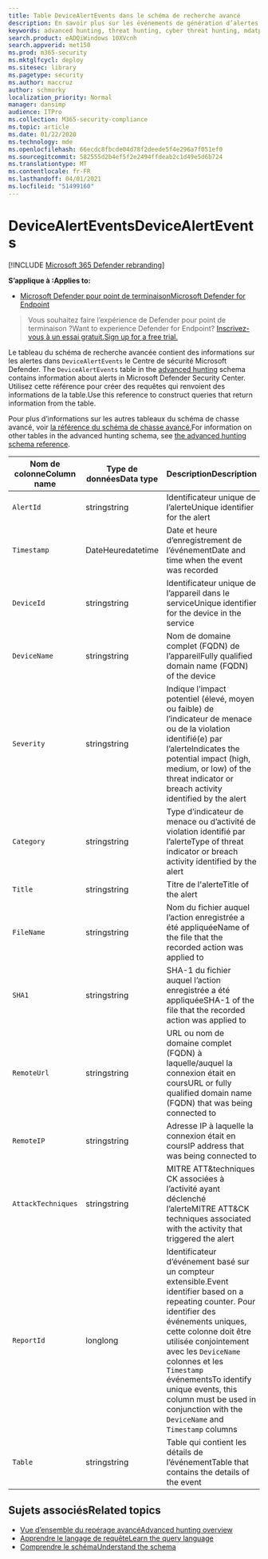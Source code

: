 ```yaml
---
title: Table DeviceAlertEvents dans le schéma de recherche avancé
description: En savoir plus sur les événements de génération d’alertes dans la table DeviceAlertEvents du schéma de recherche avancée
keywords: advanced hunting, threat hunting, cyber threat hunting, mdatp, microsoft defender atp, wdatp search, query, telemetry, schema reference, kusto, table, column, data type, description, DeviceAlertEvents, alert, severity, category
search.product: eADQiWindows 10XVcnh
search.appverid: met150
ms.prod: m365-security
ms.mktglfcycl: deploy
ms.sitesec: library
ms.pagetype: security
ms.author: maccruz
author: schmurky
localization_priority: Normal
manager: dansimp
audience: ITPro
ms.collection: M365-security-compliance
ms.topic: article
ms.date: 01/22/2020
ms.technology: mde
ms.openlocfilehash: 66ecdc8fbcde04d78f2deede5f4e296a7f051ef0
ms.sourcegitcommit: 582555d2b4ef5f2e2494ffdeab2c1d49e5d6b724
ms.translationtype: MT
ms.contentlocale: fr-FR
ms.lasthandoff: 04/01/2021
ms.locfileid: "51499160"
---
```

# <a name="devicealertevents"></a><span data-ttu-id="50ecb-104">DeviceAlertEvents</span><span class="sxs-lookup"><span data-stu-id="50ecb-104">DeviceAlertEvents</span></span>

[!INCLUDE [Microsoft 365 Defender rebranding](../../includes/microsoft-defender.md)]

<span data-ttu-id="50ecb-105">**S’applique à :**</span><span class="sxs-lookup"><span data-stu-id="50ecb-105">**Applies to:**</span></span>
- [<span data-ttu-id="50ecb-106">Microsoft Defender pour point de terminaison</span><span class="sxs-lookup"><span data-stu-id="50ecb-106">Microsoft Defender for Endpoint</span></span>](https://go.microsoft.com/fwlink/p/?linkid=2154037)



><span data-ttu-id="50ecb-107">Vous souhaitez faire l’expérience de Defender pour point de terminaison ?</span><span class="sxs-lookup"><span data-stu-id="50ecb-107">Want to experience Defender for Endpoint?</span></span> [<span data-ttu-id="50ecb-108">Inscrivez-vous à un essai gratuit.</span><span class="sxs-lookup"><span data-stu-id="50ecb-108">Sign up for a free trial.</span></span>](https://www.microsoft.com/microsoft-365/windows/microsoft-defender-atp?ocid=docs-wdatp-advancedhuntingref-abovefoldlink)

<span data-ttu-id="50ecb-109">Le tableau du schéma de recherche avancée contient des informations sur les alertes dans `DeviceAlertEvents` le Centre de sécurité Microsoft Defender. [](advanced-hunting-overview.md)</span><span class="sxs-lookup"><span data-stu-id="50ecb-109">The `DeviceAlertEvents` table in the [advanced hunting](advanced-hunting-overview.md) schema contains information about alerts in Microsoft Defender Security Center.</span></span> <span data-ttu-id="50ecb-110">Utilisez cette référence pour créer des requêtes qui renvoient des informations de la table.</span><span class="sxs-lookup"><span data-stu-id="50ecb-110">Use this reference to construct queries that return information from the table.</span></span>

<span data-ttu-id="50ecb-111">Pour plus d’informations sur les autres tableaux du schéma de chasse avancé, voir [la référence du schéma de chasse avancé.](advanced-hunting-schema-reference.md)</span><span class="sxs-lookup"><span data-stu-id="50ecb-111">For information on other tables in the advanced hunting schema, see [the advanced hunting schema reference](advanced-hunting-schema-reference.md).</span></span>

| <span data-ttu-id="50ecb-112">Nom de colonne</span><span class="sxs-lookup"><span data-stu-id="50ecb-112">Column name</span></span> | <span data-ttu-id="50ecb-113">Type de données</span><span class="sxs-lookup"><span data-stu-id="50ecb-113">Data type</span></span> | <span data-ttu-id="50ecb-114">Description</span><span class="sxs-lookup"><span data-stu-id="50ecb-114">Description</span></span> |
|-------------|-----------|-------------|
| `AlertId` | <span data-ttu-id="50ecb-115">string</span><span class="sxs-lookup"><span data-stu-id="50ecb-115">string</span></span> | <span data-ttu-id="50ecb-116">Identificateur unique de l’alerte</span><span class="sxs-lookup"><span data-stu-id="50ecb-116">Unique identifier for the alert</span></span> |
| `Timestamp` | <span data-ttu-id="50ecb-117">DateHeure</span><span class="sxs-lookup"><span data-stu-id="50ecb-117">datetime</span></span> | <span data-ttu-id="50ecb-118">Date et heure d’enregistrement de l’événement</span><span class="sxs-lookup"><span data-stu-id="50ecb-118">Date and time when the event was recorded</span></span> |
| `DeviceId` | <span data-ttu-id="50ecb-119">string</span><span class="sxs-lookup"><span data-stu-id="50ecb-119">string</span></span> | <span data-ttu-id="50ecb-120">Identificateur unique de l’appareil dans le service</span><span class="sxs-lookup"><span data-stu-id="50ecb-120">Unique identifier for the device in the service</span></span> |
| `DeviceName` | <span data-ttu-id="50ecb-121">string</span><span class="sxs-lookup"><span data-stu-id="50ecb-121">string</span></span> | <span data-ttu-id="50ecb-122">Nom de domaine complet (FQDN) de l’appareil</span><span class="sxs-lookup"><span data-stu-id="50ecb-122">Fully qualified domain name (FQDN) of the device</span></span> |
| `Severity` | <span data-ttu-id="50ecb-123">string</span><span class="sxs-lookup"><span data-stu-id="50ecb-123">string</span></span> | <span data-ttu-id="50ecb-124">Indique l’impact potentiel (élevé, moyen ou faible) de l’indicateur de menace ou de la violation identifié(e) par l’alerte</span><span class="sxs-lookup"><span data-stu-id="50ecb-124">Indicates the potential impact (high, medium, or low) of the threat indicator or breach activity identified by the alert</span></span> |
| `Category` | <span data-ttu-id="50ecb-125">string</span><span class="sxs-lookup"><span data-stu-id="50ecb-125">string</span></span> | <span data-ttu-id="50ecb-126">Type d’indicateur de menace ou d’activité de violation identifié par l’alerte</span><span class="sxs-lookup"><span data-stu-id="50ecb-126">Type of threat indicator or breach activity identified by the alert</span></span> |
| `Title` | <span data-ttu-id="50ecb-127">string</span><span class="sxs-lookup"><span data-stu-id="50ecb-127">string</span></span> | <span data-ttu-id="50ecb-128">Titre de l'alerte</span><span class="sxs-lookup"><span data-stu-id="50ecb-128">Title of the alert</span></span> |
| `FileName` | <span data-ttu-id="50ecb-129">string</span><span class="sxs-lookup"><span data-stu-id="50ecb-129">string</span></span> | <span data-ttu-id="50ecb-130">Nom du fichier auquel l’action enregistrée a été appliquée</span><span class="sxs-lookup"><span data-stu-id="50ecb-130">Name of the file that the recorded action was applied to</span></span> |
| `SHA1` | <span data-ttu-id="50ecb-131">string</span><span class="sxs-lookup"><span data-stu-id="50ecb-131">string</span></span> | <span data-ttu-id="50ecb-132">SHA-1 du fichier auquel l’action enregistrée a été appliquée</span><span class="sxs-lookup"><span data-stu-id="50ecb-132">SHA-1 of the file that the recorded action was applied to</span></span> |
| `RemoteUrl` | <span data-ttu-id="50ecb-133">string</span><span class="sxs-lookup"><span data-stu-id="50ecb-133">string</span></span> | <span data-ttu-id="50ecb-134">URL ou nom de domaine complet (FQDN) à laquelle/auquel la connexion était en cours</span><span class="sxs-lookup"><span data-stu-id="50ecb-134">URL or fully qualified domain name (FQDN) that was being connected to</span></span> |
| `RemoteIP` | <span data-ttu-id="50ecb-135">string</span><span class="sxs-lookup"><span data-stu-id="50ecb-135">string</span></span> | <span data-ttu-id="50ecb-136">Adresse IP à laquelle la connexion était en cours</span><span class="sxs-lookup"><span data-stu-id="50ecb-136">IP address that was being connected to</span></span> |
| `AttackTechniques` | <span data-ttu-id="50ecb-137">string</span><span class="sxs-lookup"><span data-stu-id="50ecb-137">string</span></span> | <span data-ttu-id="50ecb-138">MITRE ATT&techniques CK associées à l’activité ayant déclenché l’alerte</span><span class="sxs-lookup"><span data-stu-id="50ecb-138">MITRE ATT&CK techniques associated with the activity that triggered the alert</span></span> |
| `ReportId` | <span data-ttu-id="50ecb-139">long</span><span class="sxs-lookup"><span data-stu-id="50ecb-139">long</span></span> | <span data-ttu-id="50ecb-140">Identificateur d’événement basé sur un compteur extensible.</span><span class="sxs-lookup"><span data-stu-id="50ecb-140">Event identifier based on a repeating counter.</span></span> <span data-ttu-id="50ecb-141">Pour identifier des événements uniques, cette colonne doit être utilisée conjointement avec les `DeviceName` colonnes et les `Timestamp` événements</span><span class="sxs-lookup"><span data-stu-id="50ecb-141">To identify unique events, this column must be used in conjunction with the `DeviceName` and `Timestamp` columns</span></span> |
| `Table` | <span data-ttu-id="50ecb-142">string</span><span class="sxs-lookup"><span data-stu-id="50ecb-142">string</span></span> | <span data-ttu-id="50ecb-143">Table qui contient les détails de l’événement</span><span class="sxs-lookup"><span data-stu-id="50ecb-143">Table that contains the details of the event</span></span> |

## <a name="related-topics"></a><span data-ttu-id="50ecb-144">Sujets associés</span><span class="sxs-lookup"><span data-stu-id="50ecb-144">Related topics</span></span>
- [<span data-ttu-id="50ecb-145">Vue d’ensemble du repérage avancé</span><span class="sxs-lookup"><span data-stu-id="50ecb-145">Advanced hunting overview</span></span>](advanced-hunting-overview.md)
- [<span data-ttu-id="50ecb-146">Apprendre le langage de requête</span><span class="sxs-lookup"><span data-stu-id="50ecb-146">Learn the query language</span></span>](advanced-hunting-query-language.md)
- [<span data-ttu-id="50ecb-147">Comprendre le schéma</span><span class="sxs-lookup"><span data-stu-id="50ecb-147">Understand the schema</span></span>](advanced-hunting-schema-reference.md)
